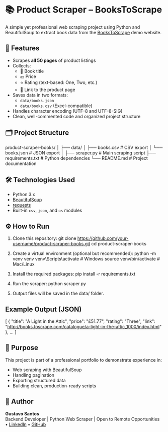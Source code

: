 # 📚 Product Scraper – BooksToScrape

A simple yet professional web scraping project using Python and BeautifulSoup to extract book data from the [BooksToScrape](http://books.toscrape.com) demo website.

## 🚀 Features

- Scrapes **all 50 pages** of product listings
- Collects:
  - 📘 Book title
  - 💷 Price
  - ⭐ Rating (text-based: One, Two, etc.)
  - 🔗 Link to the product page
- Saves data in two formats:
  - `data/books.json`
  - `data/books.csv` (Excel-compatible)
- Handles character encoding (UTF-8 and UTF-8-SIG)
- Clean, well-commented code and organized project structure


## 🗂 Project Structure

product-scraper-books/
│
├── data/
│ ├── books.csv # CSV export
│ └── books.json # JSON export
│
├── scraper.py # Main scraping script
├── requirements.txt # Python dependencies
└── README.md # Project documentation


## 🛠️ Technologies Used

- Python 3.x
- [BeautifulSoup](https://www.crummy.com/software/BeautifulSoup/)
- [requests](https://docs.python-requests.org/)
- Built-in `csv`, `json`, and `os` modules


## ⚙️ How to Run

1. Clone this repository:
   git clone https://github.com/your-username/product-scraper-books.git
   cd product-scraper-books

2. Create a virtual environment (optional but recommended):
   python -m venv venv
   venv\Scripts\activate  # Windows
   source venv/bin/activate  # Mac/Linux

3. Install the required packages:
   pip install -r requirements.txt

4. Run the scraper:
   python scraper.py

5. Output files will be saved in the data/ folder.


## Example Output (JSON)
[
  {
    "title": "A Light in the Attic",
    "price": "£51.77",
    "rating": "Three",
    "link": "http://books.toscrape.com/catalogue/a-light-in-the-attic_1000/index.html"
  },
  ...
]

## 📌 Purpose
This project is part of a professional portfolio to demonstrate experience in:
- Web scraping with BeautifulSoup
- Handling pagination
- Exporting structured data
- Building clean, production-ready scripts

## 👤 Author

**Gustavo Santos**  
Backend Developer | Python Web Scraper | Open to Remote Opportunities  
• [LinkedIn](https://www.linkedin.com/in/gustavo-santos-502364338/) 
• [GitHub](https://github.com/Gustavix320)
